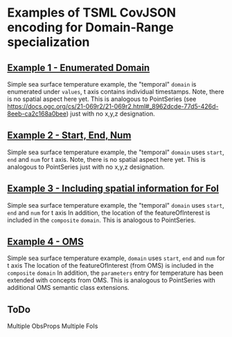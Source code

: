 # Examples of TSML CovJSON encoding for Domain-Range specialization

## [Example 1 - Enumerated Domain](https://github.com/opengeospatial/timeseriesML/blob/master/Examples/CovJSON/Example1-EnumeratedDomain.json)
Simple sea surface temperature example, the "temporal" `domain` is enumerated under `values`, t axis contains individual timestamps. Note, there is no spatial aspect here yet. This is analogous to PointSeries (see https://docs.ogc.org/cs/21-069r2/21-069r2.html#_8962dcde-77d5-426d-8eeb-ca2c168a0bee) just with no x,y,z designation. 

## [Example 2 - Start, End, Num](https://github.com/opengeospatial/timeseriesML/blob/master/Examples/CovJSON/Example2-StartEndNum.json)
Simple sea surface temperature example, the "temporal" `domain` uses `start`, `end` and `num` for t axis. Note, there is no spatial aspect here yet. This is analogous to PointSeries just with no x,y,z designation.

## [Example 3 - Including spatial information for FoI](https://github.com/opengeospatial/timeseriesML/blob/master/Examples/CovJSON/Example3-FoIStartEndNum.json)
Simple sea surface temperature example, the "temporal" `domain` uses `start`, `end` and `num` for t axis
In addition, the location of the featureOfInterest is included in the `composite` `domain`. This is analogous to PointSeries.

## [Example 4 - OMS](https://github.com/opengeospatial/timeseriesML/blob/master/Examples/CovJSON/Example4-OMSStartEndDomain.json)
Simple sea surface temperature example, `domain` uses `start`, `end` and `num` for t axis
The location of the featureOfInterest (from OMS) is included in the `composite` `domain`
In addition, the `parameters` entry for temperature has been extended with concepts from OMS. This is analogous to PointSeries with additional OMS semantic class extensions.

## ToDo

Multiple ObsProps
Multiple FoIs

